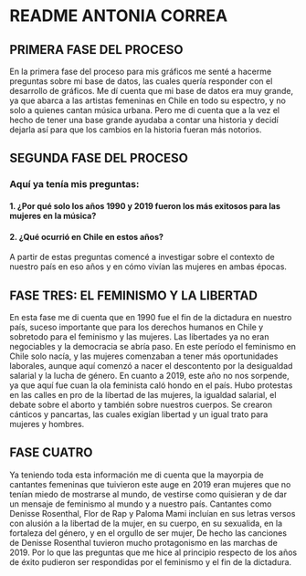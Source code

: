 # README ANTONIA CORREA

## PRIMERA FASE DEL PROCESO
En la primera fase del proceso para mis gráficos me senté a hacerme preguntas sobre mi base de datos, las cuales quería responder con el desarrollo de gráficos. Me dí cuenta que mi base de datos era muy grande, ya que abarca a las artistas femeninas en Chile en todo su espectro, y no solo a quienes cantan música urbana. Pero me di cuenta que a la vez el hecho de tener una base grande ayudaba a contar una historia y decidí dejarla así para que los cambios en la historia fueran más notorios.

## SEGUNDA FASE DEL PROCESO
### Aquí ya tenía mis preguntas: 
#### 1. ¿Por qué solo los años 1990 y 2019 fueron los más exitosos para las mujeres en la música?
#### 2. ¿Qué ocurrió en Chile en estos años?

A partir de estas preguntas comencé a investigar sobre el contexto de nuestro país en eso años y en cómo vivían las mujeres en ambas épocas.

## FASE TRES: EL FEMINISMO Y LA LIBERTAD
En esta fase me di cuenta que en 1990 fue el fin de la dictadura en nuestro país, suceso importante que para los derechos humanos en Chile y sobretodo para el feminismo y las mujeres. Las libertades ya no eran negociables y la democracia se abría paso.
En este período el feminismo en Chile solo nacía, y las mujeres comenzaban a tener más oportunidades laborales, aunque aquí comenzó a nacer el descontento por la desigualdad salarial y la lucha de género.
En cuanto a 2019, este año no nos sorpende, ya que aquí fue cuan la ola feminista caló hondo en el país. Hubo protestas en las calles en pro de la libertad de las mujeres, la igualdad salarial, el debate sobre el aborto y también sobre nuestros cuerpos. Se crearon cánticos y pancartas, las cuales exigían libertad y un igual trato para mujeres y hombres.

## FASE CUATRO
Ya teniendo toda esta información me di cuenta que la mayorpia de cantantes femeninas que tuivieron este auge en 2019 eran mujeres que no tenían miedo de mostrarse al mundo, de vestirse como quisieran y de dar un mensaje de feminismo al mundo y a nuestro país. Cantantes como Denisse Rosenthal, Flor de Rap y Paloma Mami incluían en sus letras versos con alusión a la libertad de la mujer, en su cuerpo, en su sexualida, en la fortaleza del género, y en el orgullo de ser mujer,
De hecho las canciones de Denisse Rosenthal tuvieron mucho protagonismo en las marchas de 2019. Por lo que las preguntas que me hice al principio respecto de los años de éxito pudieron ser respondidas por el feminismo y el fin de la dictadura.


